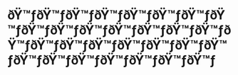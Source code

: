 # ðŸ™ƒðŸ™ƒðŸ™ƒðŸ™ƒðŸ™ƒðŸ™ƒðŸ™ƒðŸ™ƒðŸ™ƒðŸ™ƒðŸ™ƒðŸ™ƒðŸ™ƒðŸ™ƒðŸ™ƒðŸ™ƒðŸ™ƒðŸ™ƒðŸ™ƒðŸ™ƒðŸ™ƒðŸ™ƒðŸ™ƒðŸ™ƒðŸ™ƒðŸ™ƒðŸ™ƒðŸ™ƒðŸ™ƒðŸ™ƒ
